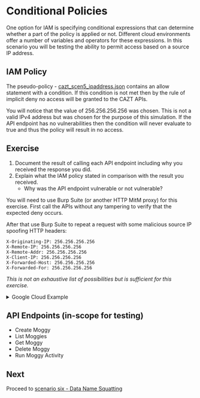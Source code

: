 # Conditional Policies

One option for IAM is specifying conditional expressions that can determine whether a part of the policy is applied or not. Different cloud environments offer a number of variables and operators for these expressions. In this scenario you will be testing the ability to permit access based on a source IP address.

## IAM Policy

The pseudo-policy - [cazt_scen5_ipaddress.json](../../../trainee/iam_policies/cazt_scen5_ipaddress.json) contains an allow statement with a condition. If this condition is not met then by the rule of implicit deny no access will be granted to the CAZT APIs.

You will notice that the value of 256.256.256.256 was chosen. This is not a valid IPv4 address but was chosen for the purpose of this simulation. If the API endpoint has no vulnerabilities then the condition will never evaluate to true and thus the policy will result in no access.

## Exercise

1. Document the result of calling each API endpoint including why you received the response you did.
1. Explain what the IAM policy stated in comparison with the result you received.
   * Why was the API endpoint vulnerable or not vulnerable?

You will need to use Burp Suite (or another HTTP MitM proxy) for this exercise. First call the APIs without any tampering to verify that the expected deny occurs.

After that use Burp Suite to repeat a request with some malicious source IP spoofing HTTP headers:

```
X-Originating-IP: 256.256.256.256
X-Remote-IP: 256.256.256.256
X-Remote-Addr: 256.256.256.256
X-Client-IP: 256.256.256.256
X-Forwarded-Host: 256.256.256.256
X-Forwarded-For: 256.256.256.256
```

_This is not an exhaustive list of possibilities but is sufficient for this exercise._


<details>
<summary>Google Cloud Example</summary>

```
gcloud cazt get \
    --api-endpoint-overrides=https://cazt.gcloud.localtest.me:8443/uat \
    --account=cazt_scen5_ipaddress@123456789012 \
    --format json \
    --name=MyMoggy
```

</details>

## API Endpoints (in-scope for testing)

* Create Moggy
* List Moggies
* Get Moggy
* Delete Moggy
* Run Moggy Activity


## Next

Proceed to [scenario six - Data Name Squatting](06-data_name_squatting.md)
